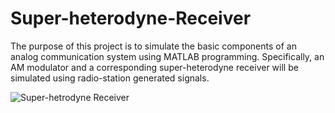 # Super-heterodyne-Receiver
The purpose of this project is to simulate the basic components of an analog communication system using MATLAB programming. Specifically, an AM modulator and a corresponding super-heterodyne receiver will be simulated using radio-station generated signals.

![Super-hetrodyne Receiver](https://user-images.githubusercontent.com/64384499/127682776-7cf612ec-6866-4486-94a1-5bc0b9ebca3c.png)
